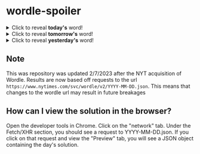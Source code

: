 # wordle-spoiler

<details>
  <summary>Click to reveal <b>today's</b> word!</summary>
  <br>
  <b> truth </b>
</details>

<details>
  <summary>Click to reveal <b>tomorrow's</b> word!</summary>
  <br>
  <b> snail </b>
</details>

<details>
  <summary>Click to reveal <b>yesterday's</b> word!</summary>
  <br>
  <b> binge </b>
</details>

## Note
This was repository was updated 2/7/2023 after the NYT acquisition of Wordle. Results are now based off requests to the url `https://www.nytimes.com/svc/wordle/v2/YYYY-MM-DD.json`. This means that changes to the wordle url may result in future breakages

## How can I view the solution in the browser?
Open the developer tools in Chrome. Click on the "network" tab. Under the Fetch/XHR section, you should see a request to YYYY-MM-DD.json. If you click on that request and view the "Preview" tab, you will see a JSON object containing the day's solution.